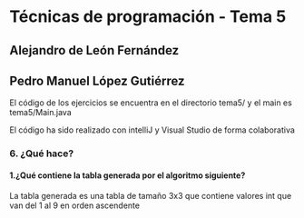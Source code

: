 # Técnicas de programación - Tema 5

## Alejandro de León Fernández
## Pedro Manuel López Gutiérrez

El código de los ejercicios se encuentra en el directorio tema5/ y el main es tema5/Main.java

El código ha sido realizado con intelliJ y Visual Studio de forma colaborativa

### 6. ¿Qué hace?
#### 1.¿Qué contiene la tabla generada por el algoritmo siguiente?
La tabla generada es una tabla de tamaño 3x3 que contiene valores int que van del 1 al 9 en orden ascendente
